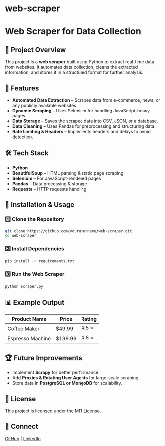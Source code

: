 ﻿# web-scraper
# Web Scraper for Data Collection

## 📌 Project Overview
This project is a **web scraper** built using Python to extract real-time data from websites. It automates data collection, cleans the extracted information, and stores it in a structured format for further analysis.

## 🚀 Features
- **Automated Data Extraction** – Scrapes data from e-commerce, news, or any publicly available websites.
- **Dynamic Scraping** – Uses Selenium for handling JavaScript-heavy pages.
- **Data Storage** – Saves the scraped data into CSV, JSON, or a database.
- **Data Cleaning** – Uses Pandas for preprocessing and structuring data.
- **Rate Limiting & Headers** – Implements headers and delays to avoid detection.

## 🛠️ Tech Stack
- **Python**
- **BeautifulSoup** – HTML parsing & static page scraping
- **Selenium** – For JavaScript-rendered pages
- **Pandas** – Data processing & storage
- **Requests** – HTTP requests handling

## 📂 Installation & Usage
### **1️⃣ Clone the Repository**
```bash
git clone https://github.com/yourusername/web-scraper.git
cd web-scraper
```

### **2️⃣ Install Dependencies**
```bash
pip install -r requirements.txt
```

### **3️⃣ Run the Web Scraper**
```bash
python scraper.py
```

## 📊 Example Output
| Product Name | Price | Rating |
|-------------|-------|--------|
| Coffee Maker | $49.99 | 4.5 ⭐ |
| Espresso Machine | $199.99 | 4.8 ⭐ |

## 🏆 Future Improvements
- Implement **Scrapy** for better performance.
- Add **Proxies & Rotating User Agents** for large-scale scraping.
- Store data in **PostgreSQL or MongoDB** for scalability.

## 📜 License
This project is licensed under the MIT License.

## 🔗 Connect
[GitHub](https://github.com/githubber197) | [LinkedIn]([(https://www.linkedin.com/in/rajeev-dandamudi)])

